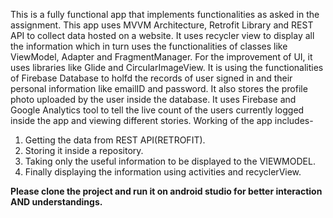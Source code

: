This is a fully functional app that implements functionalities as asked in the assignment. This app uses MVVM Architecture, Retrofit Library and REST API to collect data hosted on
a website.
It uses recycler view to display all the information which in turn uses the functionalities of classes like ViewModel, Adapter and FragmentManager. 
For the improvement of UI, it uses libraries like Glide and CircularImageView.
It is using the functionalities of Firebase Database to holfd the records of user signed in and their personal information like emailID and password. It also stores the profile 
photo uploaded by the user inside the database.
It uses Firebase and Google Analytics tool to tell the live count of the users currently logged inside the app and viewing different stories.
Working of the app includes-
1)  Getting the data from REST API(RETROFIT).
2) Storing it inside a repository.
3) Taking only the useful information to be displayed to the VIEWMODEL.
4) Finally displaying the information using activities and recyclerView.

<b> Please clone the project and run it on android studio for better interaction AND understandings.<b/>
